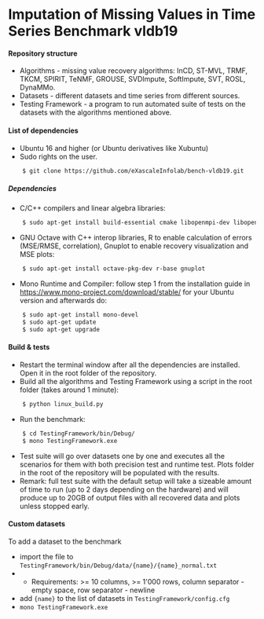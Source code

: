 # Imputation of Missing Values in Time Series Benchmark vldb19

#### Repository structure
- Algorithms - missing value recovery algorithms: InCD, ST-MVL, TRMF, TKCM, SPIRIT, TeNMF, GROUSE, SVDImpute, SoftImpute, SVT, ROSL, DynaMMo.
- Datasets - different datasets and time series from different sources.
- Testing Framework - a program to run automated suite of tests on the datasets with the algorithms mentioned above.

#### List of dependencies

- Ubuntu 16 and higher (or Ubuntu derivatives like Xubuntu)
- Sudo rights on the user.

```bash
    $ git clone https://github.com/eXascaleInfolab/bench-vldb19.git
```

##### Dependencies

- C/C++ compilers and linear algebra libraries:
```bash
    $ sudo apt-get install build-essential cmake libopenmpi-dev libopenblas-dev liblapack-dev libarmadillo-dev libmlpack-dev
```
- GNU Octave with C++ interop libraries, R to enable calculation of errors (MSE/RMSE, correlation), Gnuplot to enable recovery visualization and MSE plots:
```bash
    $ sudo apt-get install octave-pkg-dev r-base gnuplot
```
- Mono Runtime and Compiler: follow step 1 from the installation guide in https://www.mono-project.com/download/stable/ for your Ubuntu version and afterwards do:

```bash
    $ sudo apt-get install mono-devel
    $ sudo apt-get update
    $ sudo apt-get upgrade
```

#### Build & tests

- Restart the terminal window after all the dependencies are installed. Open it in the root folder of the repository.
- Build all the algorithms and Testing Framework using a script in the root folder (takes around 1 minute):
```bash
    $ python linux_build.py
```
- Run the benchmark:
```bash
    $ cd TestingFramework/bin/Debug/
    $ mono TestingFramework.exe
```
- Test suite will go over datasets one by one and executes all the scenarios for them with both precision test and runtime test. Plots folder in the root of the repository will be populated with the results.
- Remark: full test suite with the default setup will take a sizeable amount of time to run (up to 2 days depending on the hardware) and will produce up to 20GB of output files with all recovered data and plots unless stopped early.

#### Custom datasets

To add a dataset to the benchmark
- import the file to `TestingFramework/bin/Debug/data/{name}/{name}_normal.txt`
- - Requirements: >= 10 columns, >= 1'000 rows, column separator - empty space, row separator - newline
- add `{name}` to the list of datasets in `TestingFramework/config.cfg`
- `mono TestingFramework.exe`
